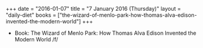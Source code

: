 +++
date = "2016-01-07"
title = "7 January 2016 (Thursday)"
layout = "daily-diet"
books = ["the-wizard-of-menlo-park-how-thomas-alva-edison-invented-the-modern-world"]
+++


* Book: The Wizard of Menlo Park: How Thomas Alva Edison Invented the Modern World /f/
